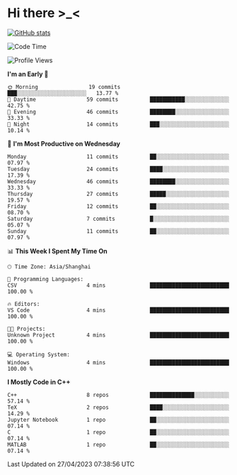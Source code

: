 # Hi there \>_<

[![GitHub stats](https://github-readme-stats.vercel.app/api?username=ARessegetesStery&show_icons=true&theme=transparent)](https://github.com/anuraghazra/github-readme-stats)

<!--START_SECTION:waka-->
![Code Time](http://img.shields.io/badge/Code%20Time-58%20hrs%208%20mins-blue)

![Profile Views](http://img.shields.io/badge/Profile%20Views-2-blue)

**I'm an Early 🐤** 

```text
🌞 Morning                19 commits          ███░░░░░░░░░░░░░░░░░░░░░░   13.77 % 
🌆 Daytime                59 commits          ███████████░░░░░░░░░░░░░░   42.75 % 
🌃 Evening                46 commits          ████████░░░░░░░░░░░░░░░░░   33.33 % 
🌙 Night                  14 commits          ███░░░░░░░░░░░░░░░░░░░░░░   10.14 % 
```
📅 **I'm Most Productive on Wednesday** 

```text
Monday                   11 commits          ██░░░░░░░░░░░░░░░░░░░░░░░   07.97 % 
Tuesday                  24 commits          ████░░░░░░░░░░░░░░░░░░░░░   17.39 % 
Wednesday                46 commits          ████████░░░░░░░░░░░░░░░░░   33.33 % 
Thursday                 27 commits          █████░░░░░░░░░░░░░░░░░░░░   19.57 % 
Friday                   12 commits          ██░░░░░░░░░░░░░░░░░░░░░░░   08.70 % 
Saturday                 7 commits           █░░░░░░░░░░░░░░░░░░░░░░░░   05.07 % 
Sunday                   11 commits          ██░░░░░░░░░░░░░░░░░░░░░░░   07.97 % 
```


📊 **This Week I Spent My Time On** 

```text
🕑︎ Time Zone: Asia/Shanghai

💬 Programming Languages: 
CSV                      4 mins              █████████████████████████   100.00 % 

🔥 Editors: 
VS Code                  4 mins              █████████████████████████   100.00 % 

🐱‍💻 Projects: 
Unknown Project          4 mins              █████████████████████████   100.00 % 

💻 Operating System: 
Windows                  4 mins              █████████████████████████   100.00 % 
```

**I Mostly Code in C++** 

```text
C++                      8 repos             ██████████████░░░░░░░░░░░   57.14 % 
TeX                      2 repos             ████░░░░░░░░░░░░░░░░░░░░░   14.29 % 
Jupyter Notebook         1 repo              ██░░░░░░░░░░░░░░░░░░░░░░░   07.14 % 
C                        1 repo              ██░░░░░░░░░░░░░░░░░░░░░░░   07.14 % 
MATLAB                   1 repo              ██░░░░░░░░░░░░░░░░░░░░░░░   07.14 % 
```




 Last Updated on 27/04/2023 07:38:56 UTC
<!--END_SECTION:waka-->
